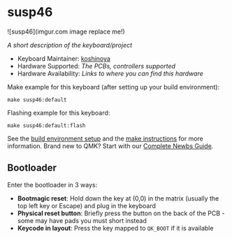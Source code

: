 # susp46

![susp46](imgur.com image replace me!)

*A short description of the keyboard/project*

* Keyboard Maintainer: [koshinoya](https://github.com/koshinoya)
* Hardware Supported: *The PCBs, controllers supported*
* Hardware Availability: *Links to where you can find this hardware*

Make example for this keyboard (after setting up your build environment):

    make susp46:default

Flashing example for this keyboard:

    make susp46:default:flash

See the [build environment setup](https://docs.qmk.fm/#/getting_started_build_tools) and the [make instructions](https://docs.qmk.fm/#/getting_started_make_guide) for more information. Brand new to QMK? Start with our [Complete Newbs Guide](https://docs.qmk.fm/#/newbs).

## Bootloader

Enter the bootloader in 3 ways:

* **Bootmagic reset**: Hold down the key at (0,0) in the matrix (usually the top left key or Escape) and plug in the keyboard
* **Physical reset button**: Briefly press the button on the back of the PCB - some may have pads you must short instead
* **Keycode in layout**: Press the key mapped to `QK_BOOT` if it is available
